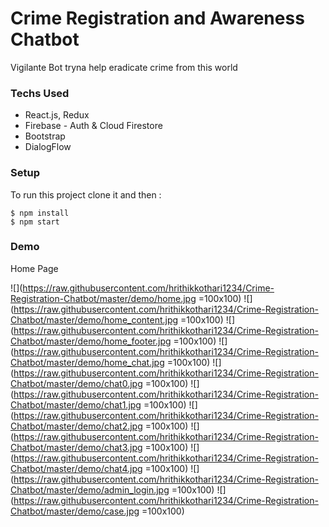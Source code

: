 # Crime Registration and Awareness Chatbot
Vigilante Bot tryna help eradicate crime from this world

### Techs Used
* React.js, Redux
* Firebase - Auth & Cloud Firestore
* Bootstrap
* DialogFlow

### Setup
To run this project clone it and then :
```
$ npm install
$ npm start
```

### Demo
Home Page

![](https://raw.githubusercontent.com/hrithikkothari1234/Crime-Registration-Chatbot/master/demo/home.jpg =100x100)
![](https://raw.githubusercontent.com/hrithikkothari1234/Crime-Registration-Chatbot/master/demo/home_content.jpg =100x100)
![](https://raw.githubusercontent.com/hrithikkothari1234/Crime-Registration-Chatbot/master/demo/home_footer.jpg =100x100)
![](https://raw.githubusercontent.com/hrithikkothari1234/Crime-Registration-Chatbot/master/demo/home_chat.jpg =100x100)
![](https://raw.githubusercontent.com/hrithikkothari1234/Crime-Registration-Chatbot/master/demo/chat0.jpg =100x100)
![](https://raw.githubusercontent.com/hrithikkothari1234/Crime-Registration-Chatbot/master/demo/chat1.jpg =100x100)
![](https://raw.githubusercontent.com/hrithikkothari1234/Crime-Registration-Chatbot/master/demo/chat2.jpg =100x100)
![](https://raw.githubusercontent.com/hrithikkothari1234/Crime-Registration-Chatbot/master/demo/chat3.jpg =100x100)
![](https://raw.githubusercontent.com/hrithikkothari1234/Crime-Registration-Chatbot/master/demo/chat4.jpg =100x100)
![](https://raw.githubusercontent.com/hrithikkothari1234/Crime-Registration-Chatbot/master/demo/admin_login.jpg =100x100)
![](https://raw.githubusercontent.com/hrithikkothari1234/Crime-Registration-Chatbot/master/demo/case.jpg =100x100)
